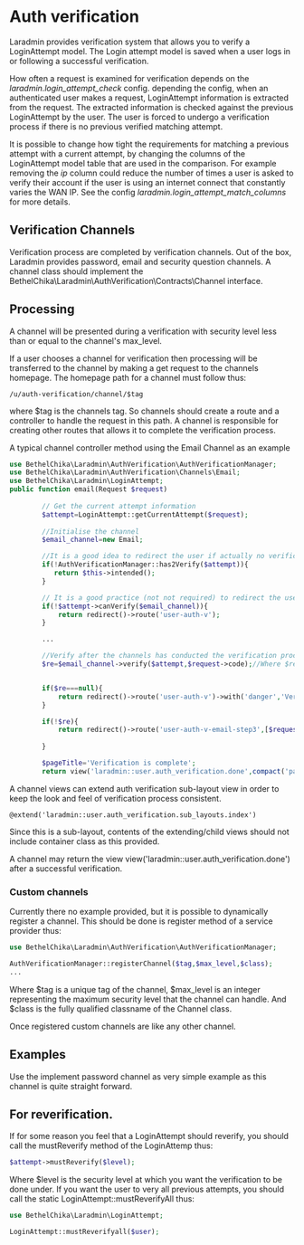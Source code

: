 # Auth verification
Laradmin provides verification system that allows you to verify a LoginAttempt model. The Login attempt model is saved when a user logs in or following a successful verification.

How often a request is examined for verification depends on the *laradmin.login_attempt_check* config. depending the config, when an authenticated user makes a request, LoginAttempt information is extracted from the request. The extracted information is checked against the previous LoginAttempt by the user. The user is forced to undergo a verification process if there is no previous verified matching  attempt.

It is possible to change how tight the requirements for matching a previous attempt with a current attempt, by changing the columns of the LoginAttempt model table that are used in the comparison. For example removing the *ip* column could reduce the number of times a user is asked to verify their account if the user is using an internet connect that constantly varies the WAN IP. See the config *laradmin.login_attempt_match_columns* for more details.

## Verification Channels
Verification process are completed by verification channels. Out of the box, Laradmin provides password, email and security question channels. A channel class should implement the BethelChika\Laradmin\AuthVerification\Contracts\Channel interface.

## Processing
A channel will be presented during a verification with security level less than or equal to the channel's max_level.

If a user chooses a channel for verification then processing will be transferred to the channel by making a get request to the channels homepage. The homepage path for a channel must follow thus:

```
/u/auth-verification/channel/$tag
```
where $tag is the channels tag. So channels should create a route and a controller to handle the request in this path. A channel is responsible for creating other routes that allows it to complete the verification process.

A typical channel controller method using the Email Channel as an example
```php
use BethelChika\Laradmin\AuthVerification\AuthVerificationManager;
use BethelChika\Laradmin\AuthVerification\Channels\Email;
use BethelChika\Laradmin\LoginAttempt;
public function email(Request $request)
        
        // Get the current attempt information
        $attempt=LoginAttempt::getCurrentAttempt($request); 
        
        //Initialise the channel
        $email_channel=new Email; 

        //It is a good idea to redirect the user if actually no verification is required
        if(!AuthVerificationManager::has2Verify($attempt)){
           return $this->intended();
        }

        // It is a good practice (not not required) to redirect the user if infact this channel cannot hand the current verification. The verification will fail later anyway if you carry on.
        if(!$attempt->canVerify($email_channel)){
            return redirect()->route('user-auth-v');
        }

        ...

        //Verify after the channels has conducted the verification process.
        $re=$email_channel->verify($attempt,$request->code);//Where $request->code is a code a user retrieved from her email.


        if($re===null){
            return redirect()->route('user-auth-v')->with('danger','Verification failed');
        }

        if(!$re){
            return redirect()->route('user-auth-v-email-step3',[$request->email_id])->with('danger','Invalid details');
             
        }   

        $pageTitle='Verification is complete';
        return view('laradmin::user.auth_verification.done',compact('pageTitle'));
```


A channel views can extend auth verification sub-layout view in order to keep the look and feel of verification process consistent. 
```
@extend('laradmin::user.auth_verification.sub_layouts.index')
```
Since this is a sub-layout, contents of the extending/child views should not include container class as this provided.

A channel may return the view view('laradmin::user.auth_verification.done') after a successful verification.

### Custom channels
Currently there no example provided, but it is possible to dynamically register a channel. This should be done is register method of a service provider thus:
```php
use BethelChika\Laradmin\AuthVerification\AuthVerificationManager;

AuthVerificationManager::registerChannel($tag,$max_level,$class);
...
```
Where $tag is a unique tag of the channel, $max_level is an integer representing the maximum security level that the channel can handle. And $class is the fully qualified classname of the Channel class.

Once registered custom channels are like any other channel.

## Examples
Use the implement password channel as very simple example as this channel is quite straight forward.

## For reverification.
If for some reason you feel that a LoginAttempt should reverify, you should call the mustReverify method of the LoginAttemp thus:
```php
$attempt->mustReverify($level);
```
Where $level is the security level at which you want the verification to be done under. If you want the user to very all previous attempts, you should call the static LoginAttempt::mustReverifyAll thus:
```php
use BethelChika\Laradmin\LoginAttempt;

LoginAttempt::mustReverifyall($user);
```